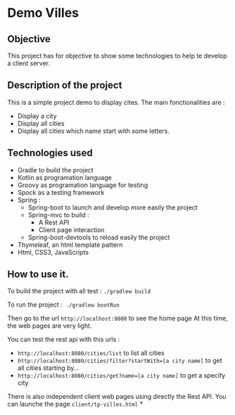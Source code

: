 # Demo Villes

## Objective

This project has for objective to show some technologies 
to help te develop a client server.

## Description of the project

This is a simple project demo to display cites.
The main fonctionalities are : 
* Display a city
* Display all cities 
* Display all cities which name start with some letters.

## Technologies used

* Gradle to build the project
* Kotlin as programation language
* Groovy as programation language for testing
* Spock as a testing framework
* Spring :
    * Spring-boot to launch and develop more easily the project
    * Spring-mvc to build :
        * A Rest API
        * Client page interaction
    * Spring-boot-devtools to reload easily the project
* Thymeleaf, an html template pattern
* Html, CSS3, JavaScripts

## How to use it.

To build the project with all test : 
`./gradlew build`

To run the project : 
`./gradlew bootRun`

Then go to the url `http://localhost:8080` to see the home page
At this time, the web pages are very light.

You can test the rest api with this urls : 
* `http://localhost:8080/cities/list` to list all cities
* `http://localhost:8080/cities/filter?startWith=[a city name]` to get all cities starting by…
* `http://localhost:8080/cities/get?name=[a city name]` to get a specify city


There is also independent client web pages using directly the Rest API.
You can launche the page `client/tp-villes.html`
* 